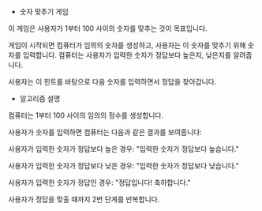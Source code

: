 * 숫자 맞추기 게임
  
이 게임은 사용자가 1부터 100 사이의 숫자를 맞추는 것이 목표입니다.

게임이 시작되면 컴퓨터가 임의의 숫자를 생성하고, 사용자는 이 숫자를 맞추기 위해 숫자를 입력합니다. 컴퓨터는 사용자가 입력한 숫자가 정답보다 높은지, 낮은지를 알려줍니다.

사용자는 이 힌트를 바탕으로 다음 숫자를 입력하면서 정답을 찾아갑니다.

* 알고리즘 설명
  
컴퓨터는 1부터 100 사이의 임의의 정수를 생성합니다.

사용자가 숫자를 입력하면 컴퓨터는 다음과 같은 결과를 보여줍니다:

사용자가 입력한 숫자가 정답보다 높은 경우: "입력한 숫자가 정답보다 높습니다."

사용자가 입력한 숫자가 정답보다 낮은 경우: "입력한 숫자가 정답보다 낮습니다."

사용자가 입력한 숫자가 정답인 경우: "정답입니다! 축하합니다."

사용자가 정답을 맞출 때까지 2번 단계를 반복합니다.
